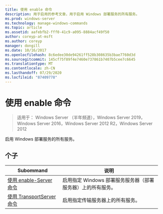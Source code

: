 ```yaml
---
title: 使用 enable 命令
description: 用于启用的参考文章，用于启用 Windows 部署服务的所有服务。
ms.prod: windows-server
ms.technology: manage-windows-commands
ms.topic: article
ms.assetid: aafebfb2-fff0-41c9-a095-8884acf49f50
author: coreyp-at-msft
ms.author: coreyp
manager: dongill
ms.date: 10/16/2017
ms.openlocfilehash: 8c6edee30de94261ff528b308635b3bae7760d3d
ms.sourcegitcommit: 145cf75f89f4e7460e737861b7407b5cee7c6645
ms.translationtype: MT
ms.contentlocale: zh-CN
ms.lasthandoff: 07/29/2020
ms.locfileid: "87409778"
---
```

# <a name="using-the-enable-command"></a>使用 enable 命令

> 适用于： Windows Server （半年频道），Windows Server 2019，Windows Server 2016，Windows Server 2012 R2，Windows Server 2012

启用 Windows 部署服务的所有服务。

## <a name="subcommands"></a>个子
|Subommand|说明|
|-------|--------|
|[使用 enable-Server 命令](using-the-enable-server-command.md)|启用指定 Windows 部署服务服务器（部署服务器）上的所有服务。|
|[使用 TransportServer 命令](using-the-enable-transportserver-command.md)|启用指定传输服务器上的所有服务。|
